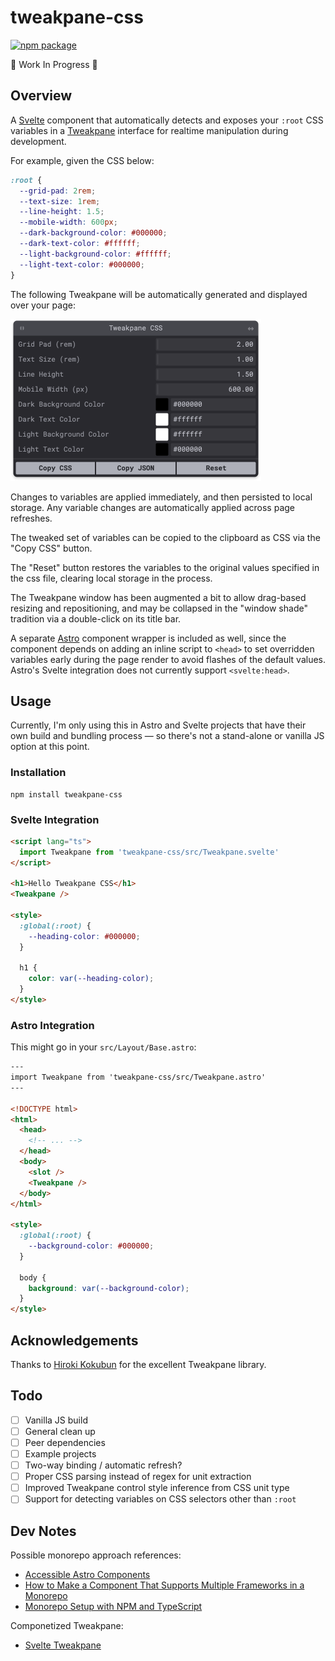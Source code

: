 # tweakpane-css

<a href="https://npmjs.com/package/tweakpane-css"><img src="https://img.shields.io/npm/v/tweakpane-css.svg" alt="npm package"></a>

🚧 Work In Progress 🚧

## Overview

A [Svelte](https://svelte.dev) component that automatically detects and exposes your `:root` CSS variables in a [Tweakpane](https://cocopon.github.io/tweakpane/) interface for realtime manipulation during development.

For example, given the CSS below:

```css
:root {
  --grid-pad: 2rem;
  --text-size: 1rem;
  --line-height: 1.5;
  --mobile-width: 600px;
  --dark-background-color: #000000;
  --dark-text-color: #ffffff;
  --light-background-color: #ffffff;
  --light-text-color: #000000;
}
```

The following Tweakpane will be automatically generated and displayed over your page:

<img src="./screenshot.webp" width="401px" alt="Tweakpane CSS panel" />

Changes to variables are applied immediately, and then persisted to local storage. Any variable changes are automatically applied across page refreshes.

The tweaked set of variables can be copied to the clipboard as CSS via the "Copy CSS" button.

The "Reset" button restores the variables to the original values specified in the css file, clearing local storage in the process.

The Tweakpane window has been augmented a bit to allow drag-based resizing and repositioning, and may be collapsed in the "window shade" tradition via a double-click on its title bar.

A separate [Astro](https://astro.build) component wrapper is included as well, since the component depends on adding an inline script to `<head>` to set overridden variables early during the page render to avoid flashes of the default values. Astro's Svelte integration does not currently support `<svelte:head>`.

## Usage

Currently, I'm only using this in Astro and Svelte projects that have their own build and bundling process — so there's not a stand-alone or vanilla JS option at this point.

### Installation

```shell
npm install tweakpane-css
```

### Svelte Integration

```html
<script lang="ts">
  import Tweakpane from 'tweakpane-css/src/Tweakpane.svelte'
</script>

<h1>Hello Tweakpane CSS</h1>
<Tweakpane />

<style>
  :global(:root) {
    --heading-color: #000000;
  }

  h1 {
    color: var(--heading-color);
  }
</style>
```

### Astro Integration

This might go in your `src/Layout/Base.astro`:

```html
---
import Tweakpane from 'tweakpane-css/src/Tweakpane.astro'
---

<!DOCTYPE html>
<html>
  <head>
    <!-- ... -->
  </head>
  <body>
    <slot />
    <Tweakpane />
  </body>
</html>

<style>
  :global(:root) {
    --background-color: #000000;
  }

  body {
    background: var(--background-color);
  }
</style>
```

## Acknowledgements

Thanks to [Hiroki Kokubun](https://cocopon.me) for the excellent Tweakpane library.

## Todo

- [ ] Vanilla JS build
- [ ] General clean up
- [ ] Peer dependencies
- [ ] Example projects
- [ ] Two-way binding / automatic refresh?
- [ ] Proper CSS parsing instead of regex for unit extraction
- [ ] Improved Tweakpane control style inference from CSS unit type
- [ ] Support for detecting variables on CSS selectors other than `:root`

## Dev Notes

Possible monorepo approach references:

- [Accessible Astro Components](https://github.com/markteekman/accessible-astro-components)
- [How to Make a Component That Supports Multiple Frameworks in a Monorepo](https://css-tricks.com/make-a-component-multiple-frameworks-in-a-monorepo/)
- [Monorepo Setup with NPM and TypeScript](https://plainenglish.io/blog/monorepo-setup-with-npm-and-typescript)

Componetized Tweakpane:

- [Svelte Tweakpane](https://github.com/pierogis/svelte-tweakpane)
